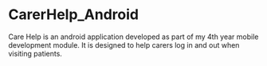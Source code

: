 # CarerHelp_Android
Care Help is an android application developed as part of my 4th year mobile development module. It is designed to help carers log in and out when visiting patients.
